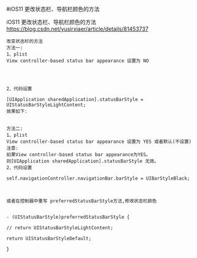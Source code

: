 #iOS11 更改状态栏、导航栏颜色的方法

iOS11 更改状态栏、导航栏颜色的方法
https://blog.csdn.net/yusirxiaer/article/details/81453737

 

```
改变状态栏的方法
方法一:
1、plist
View controller-based status bar appearance 设置为 NO

 


2、代码设置

[UIApplication sharedApplication].statusBarStyle = UIStatusBarStyleLightContent;
效果如下:

```
```

方法二:
1、plist
View controller-based status bar appearance 设置为 YES 或者默认(不设置)
注意:
如果View controller-based status bar appearance为YES。
则[UIApplication sharedApplication].statusBarStyle 无效。
2、代码设置

self.navigationController.navigationBar.barStyle = UIBarStyleBlack;



或者在控制器中重写 preferredStatusBarStyle方法,修改状态栏颜色

 
- (UIStatusBarStyle)preferredStatusBarStyle {

// return UIStatusBarStyleLightContent;

return UIStatusBarStyleDefault;

}
```

